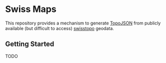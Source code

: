 # Swiss Maps

This repository provides a mechanism to generate [TopoJSON](https://github.com/mbostock/topojson) from publicly available (but difficult to access) [swisstopo](https://www.swisstopo.admin.ch/) geodata.

## Getting Started

TODO
